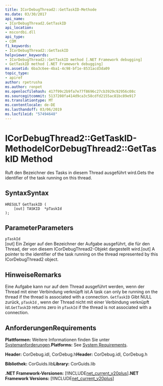 ```yaml
---
title: ICorDebugThread2::GetTaskID-Methode
ms.date: 03/30/2017
api_name:
- ICorDebugThread2.GetTaskID
api_location:
- mscordbi.dll
api_type:
- COM
f1_keywords:
- ICorDebugThread2::GetTaskID
helpviewer_keywords:
- ICorDebugThread2::GetTaskID method [.NET Framework debugging]
- GetTaskID method [.NET Framework debugging]
ms.assetid: 6ba3c6ee-4ba1-4c98-bf1e-8531acd3da09
topic_type:
- apiref
author: rpetrusha
ms.author: ronpet
ms.openlocfilehash: 417f99c2b9fa7e77f8696c27cb3929c92956c08c
ms.sourcegitcommit: 5137208fa414d9ca3c58cdfd2155ac81bc89e917
ms.translationtype: MT
ms.contentlocale: de-DE
ms.lasthandoff: 03/06/2019
ms.locfileid: "57494648"
---
```

# <a name="icordebugthread2gettaskid-method"></a><span data-ttu-id="3520b-102">ICorDebugThread2::GetTaskID-Methode</span><span class="sxs-lookup"><span data-stu-id="3520b-102">ICorDebugThread2::GetTaskID Method</span></span>
<span data-ttu-id="3520b-103">Ruft den Bezeichner des Tasks in diesem Thread ausgeführt wird.</span><span class="sxs-lookup"><span data-stu-id="3520b-103">Gets the identifier of the task running on this thread.</span></span>  
  
## <a name="syntax"></a><span data-ttu-id="3520b-104">Syntax</span><span class="sxs-lookup"><span data-stu-id="3520b-104">Syntax</span></span>  
  
```  
HRESULT GetTaskID (  
    [out] TASKID  *pTaskId  
);  
```  
  
## <a name="parameters"></a><span data-ttu-id="3520b-105">Parameter</span><span class="sxs-lookup"><span data-stu-id="3520b-105">Parameters</span></span>  
 `pTaskId`  
 <span data-ttu-id="3520b-106">[out] Ein Zeiger auf den Bezeichner der Aufgabe ausgeführt, die für den Thread, der von diesem ICorDebugThread2-Objekt dargestellt wird.</span><span class="sxs-lookup"><span data-stu-id="3520b-106">[out] A pointer to the identifier of the task running on the thread represented by this ICorDebugThread2 object.</span></span>  
  
## <a name="remarks"></a><span data-ttu-id="3520b-107">Hinweise</span><span class="sxs-lookup"><span data-stu-id="3520b-107">Remarks</span></span>  
 <span data-ttu-id="3520b-108">Eine Aufgabe kann nur auf dem Thread ausgeführt werden, wenn der Thread mit einer Verbindung verknüpft ist.</span><span class="sxs-lookup"><span data-stu-id="3520b-108">A task can only be running on the thread if the thread is associated with a connection.</span></span> <span data-ttu-id="3520b-109">`GetTaskID` Gibt NULL zurück, `pTaskId` , wenn der Thread nicht mit einer Verbindung verknüpft ist.</span><span class="sxs-lookup"><span data-stu-id="3520b-109">`GetTaskID` returns zero in `pTaskId` if the thread is not associated with a connection.</span></span>  
  
## <a name="requirements"></a><span data-ttu-id="3520b-110">Anforderungen</span><span class="sxs-lookup"><span data-stu-id="3520b-110">Requirements</span></span>  
 <span data-ttu-id="3520b-111">**Plattformen:** Weitere Informationen finden Sie unter [Systemanforderungen](../../../../docs/framework/get-started/system-requirements.md).</span><span class="sxs-lookup"><span data-stu-id="3520b-111">**Platforms:** See [System Requirements](../../../../docs/framework/get-started/system-requirements.md).</span></span>  
  
 <span data-ttu-id="3520b-112">**Header:** CorDebug.idl, CorDebug.h</span><span class="sxs-lookup"><span data-stu-id="3520b-112">**Header:** CorDebug.idl, CorDebug.h</span></span>  
  
 <span data-ttu-id="3520b-113">**Bibliothek:** CorGuids.lib</span><span class="sxs-lookup"><span data-stu-id="3520b-113">**Library:** CorGuids.lib</span></span>  
  
 <span data-ttu-id="3520b-114">**.NET Framework-Versionen:** [!INCLUDE[net_current_v20plus](../../../../includes/net-current-v20plus-md.md)]</span><span class="sxs-lookup"><span data-stu-id="3520b-114">**.NET Framework Versions:** [!INCLUDE[net_current_v20plus](../../../../includes/net-current-v20plus-md.md)]</span></span>
